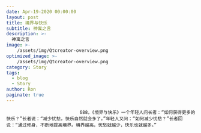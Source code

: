 ```yaml
---
date: Apr-19-2020 00:00:00
layout: post
title: 境界与快乐
subtitle: 神寓之言
description: >-
  神寓之言
image: >-
    /assets/img/Qtcreator-overview.png
optimized_image: >-
    /assets/img/Qtcreator-overview.png
category: Story
tags:
  - blog
  - Story
author: Ron
paginate: true
---
```


							　　688，《境界与快乐》一个年轻人问长者：“如何获得更多的快乐？”长者说：“减少忧愁，快乐自然就会多了。”年轻人又问：“如何减少忧愁？”长者回说：“通过修身，不断地提高境界。境界越高，忧愁就越少，快乐也就越多。”
